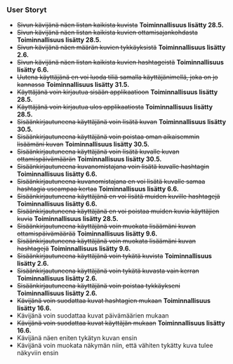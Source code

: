 ### User Storyt
- ~~Sivun kävijänä näen listan kaikista kuvista~~ **Toiminnallisuus lisätty 28.5.**
- ~~Sivun kävijänä näen listan kaikista kuvien ottamisajankohdasta~~ **Toiminnallisuus lisätty 28.5.**
- ~~Sivun kävijänä näen määrän kuvien tykkäyksistä~~ **Toiminnallisuus lisätty 2.6.**
- ~~Sivun kävijänä näen listan kaikista kuvien hashtageistä~~ **Toiminnallisuus lisätty 6.6.**
- ~~Uutena käyttäjänä en voi luoda tiliä samalla käyttäjänimellä, joka on jo kannassa~~ **Toiminnallisuus lisätty 31.5.**
- ~~Käyttäjänä voin kirjautua sisään applikaatioon~~ **Toiminnallisuus lisätty 28.5.**
- ~~Käyttäjänä voin kirjautua ulos applikaatiosta~~ **Toiminnallisuus lisätty 28.5.**
- ~~Sisäänkirjautuneena käyttäjänä voin lisätä kuvan~~ **Toiminnallisuus lisätty 30.5.**
- ~~Sisäänkirjautuneena käyttäjänä voin poistaa oman aikaisemmin lisäämäni kuvan~~ **Toiminnallisuus lisätty 30.5.**
- ~~Sisäänkirjautuneena käyttäjänä voin lisätä kuvalle kuvan ottamispäivämäärän~~ **Toiminnallisuus lisätty 30.5.**
- ~~Sisäänkirjautuneena kuvanomistajana voin lisätä kuvalle hashtagin~~ **Toiminnallisuus lisätty 6.6.**
- ~~Sisäänkirjautuneena kuvanomistajana en voi lisätä kuvalle samaa hashtagia useampaa kertaa~~ **Toiminnallisuus lisätty 6.6.**
- ~~Sisäänkirjautuneena käyttäjänä en voi lisätä muiden kuville hashtagejä~~ **Toiminnallisuus lisätty 6.6.**
- ~~Sisäänkirjautuneena käyttäjänä en voi poistaa muiden kuvia käyttäjien kuvia~~ **Toiminnallisuus lisätty 28.5.**
- ~~Sisäänkirjautuneena käyttäjänä voin muokata lisäämäni kuvan ottamispäivämäärää~~ **Toiminnallisuus lisätty 9.6.**
- ~~Sisäänkirjautuneena käyttäjänä voin muokata lisäämäni kuvan hashtagejä~~ **Toiminnallisuus lisätty 9.6.**
- ~~Sisäänkirjautuneena käyttäjänä voin tykätä kuvista~~ **Toiminnallisuus lisätty 2.6.**
- ~~Sisäänkirjautuneena käyttäjänä voin tykätä kuvasta vain kerran~~ **Toiminnallisuus lisätty 2.6.**
- ~~Sisäänkirjautuneena käyttäjänä voin poistaa tykkäykseni~~ **Toiminnallisuus lisätty 2.6.**
- ~~Kävijänä voin suodattaa kuvat hashtagien mukaan~~ **Toiminnallisuus lisätty 16.6.**
- Kävijänä voin suodattaa kuvat päivämäärien mukaan
- ~~Kävijänä voin suodattaa kuvat käyttäjän mukaan~~ **Toiminnallisuus lisätty 16.6.**
- Kävijänä näen eniten tykätyn kuvan ensin
- Kävijänä voin muokata näkymän niin, että vähiten tykätty kuva tulee näkyviin ensin
